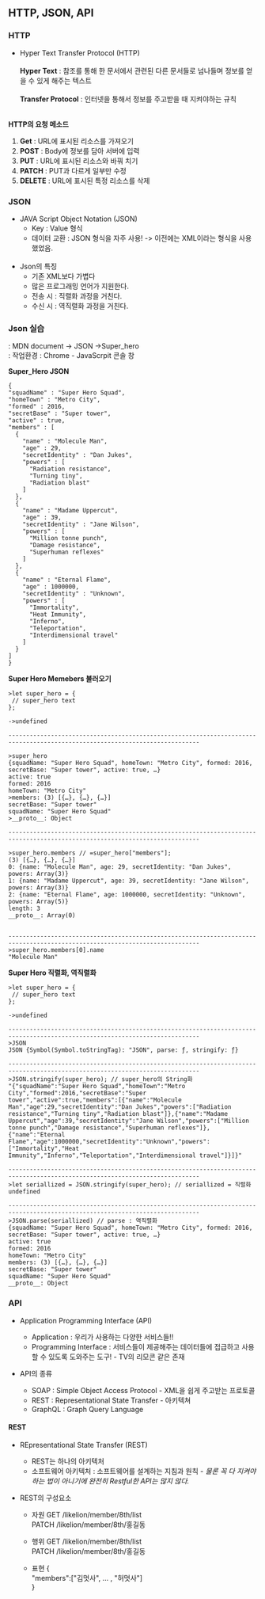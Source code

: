 ## HTTP, JSON, API

### HTTP

 * Hyper Text Transfer Protocol (HTTP)</br></br>
  **Hyper Text**        :  참조를 통해 한 문서에서 관련된 다른 문서들로 넘나들며 정보를 얻을 수 있게 해주는 텍스트 </br></br>
  **Transfer Protocol** :  인터넷을 통해서 정보를 주고받을 때 지켜야하는 규칙 </br></br>

**HTTP의 요청 메소드**</br>
  1. **Get** : URL에 표시된 리소스를 가져오기 </br>
  2. **POST** : Body에 정보를 담아 서버에 입력 </br>
  3. **PUT** : URL에 표시된 리소스와 바꿔 치기 </br>
  4. **PATCH** : PUT과 다르게 일부만 수정 </br>
  5. **DELETE** : URL에 표시된 특정 리소스를 삭제 </br>
  
  ### JSON
  
  * JAVA Script Object Notation (JSON)
    * Key : Value 형식
    * 데이터 교환 : JSON 형식을 자주 사용! -> 이전에는 XML이라는 형식을 사용했었음.</br></br>
  * Json의 특징
    * 기존 XML보다 가볍다
    * 많은 프로그래밍 언어가 지원한다.
    * 전송 시 : 직렬화 과정을 거친다.
    * 수신 시 : 역직렬화 과정을 거친다.
    
  ### Json 실습 
: MDN document -> JSON ->Super_hero </br>
:  작업환경 : Chrome - JavaScrpit 콘솔 창
</br>

  **Super_Hero JSON** 
  ```
  {
  "squadName" : "Super Hero Squad",
  "homeTown" : "Metro City",
  "formed" : 2016,
  "secretBase" : "Super tower",
  "active" : true,
  "members" : [
    {
      "name" : "Molecule Man",
      "age" : 29,
      "secretIdentity" : "Dan Jukes",
      "powers" : [
        "Radiation resistance",
        "Turning tiny",
        "Radiation blast"
      ]
    },
    {
      "name" : "Madame Uppercut",
      "age" : 39,
      "secretIdentity" : "Jane Wilson",
      "powers" : [
        "Million tonne punch",
        "Damage resistance",
        "Superhuman reflexes"
      ]
    },
    {
      "name" : "Eternal Flame",
      "age" : 1000000,
      "secretIdentity" : "Unknown",
      "powers" : [
        "Immortality",
        "Heat Immunity",
        "Inferno",
        "Teleportation",
        "Interdimensional travel"
      ]
    }
  ]
}
```

**Super Hero Memebers 불러오기**
</br>
```
>let super_hero = {
 // super_hero text
};

->undefined

----------------------------------------------------------------------------------------------------------------------------

>super_hero
{squadName: "Super Hero Squad", homeTown: "Metro City", formed: 2016, secretBase: "Super tower", active: true, …}
active: true
formed: 2016
homeTown: "Metro City"
>members: (3) [{…}, {…}, {…}]
secretBase: "Super tower"
squadName: "Super Hero Squad"
>__proto__: Object

----------------------------------------------------------------------------------------------------------------------------

>super_hero.members // =super_hero["members"];
(3) [{…}, {…}, {…}]
0: {name: "Molecule Man", age: 29, secretIdentity: "Dan Jukes", powers: Array(3)}
1: {name: "Madame Uppercut", age: 39, secretIdentity: "Jane Wilson", powers: Array(3)}
2: {name: "Eternal Flame", age: 1000000, secretIdentity: "Unknown", powers: Array(5)}
length: 3
__proto__: Array(0)


----------------------------------------------------------------------------------------------------------------------------
>super_hero.members[0].name
"Molecule Man"
```

**Super Hero 직렬화, 역직렬화**

```
>let super_hero = {
 // super_hero text
};

->undefined

----------------------------------------------------------------------------------------------------------------------------
>JSON
JSON {Symbol(Symbol.toStringTag): "JSON", parse: ƒ, stringify: ƒ}

----------------------------------------------------------------------------------------------------------------------------
>JSON.stringify(super_hero); // super_hero의 String화
"{"squadName":"Super Hero Squad","homeTown":"Metro City","formed":2016,"secretBase":"Super tower","active":true,"members":[{"name":"Molecule Man","age":29,"secretIdentity":"Dan Jukes","powers":["Radiation resistance","Turning tiny","Radiation blast"]},{"name":"Madame Uppercut","age":39,"secretIdentity":"Jane Wilson","powers":["Million tonne punch","Damage resistance","Superhuman reflexes"]},{"name":"Eternal Flame","age":1000000,"secretIdentity":"Unknown","powers":["Immortality","Heat Immunity","Inferno","Teleportation","Interdimensional travel"]}]}"

----------------------------------------------------------------------------------------------------------------------------
>let seriallized = JSON.stringify(super_hero); // seriallized = 직렬화
undefined

----------------------------------------------------------------------------------------------------------------------------
>JSON.parse(seriallized) // parse : 역직렬화
{squadName: "Super Hero Squad", homeTown: "Metro City", formed: 2016, secretBase: "Super tower", active: true, …}
active: true
formed: 2016
homeTown: "Metro City"
members: (3) [{…}, {…}, {…}]
secretBase: "Super tower"
squadName: "Super Hero Squad"
__proto__: Object
```

### API

 * Application Programming Interface (API)
   * Application : 우리가 사용하는 다양한 서비스들!!
   * Programming Interface : 서비스들이 제공해주는 데이터들에 접급하고 사용할 수 있도록 도와주는 도구! - TV의 리모콘 같은 존재
   
 * API의 종류
   * SOAP : Simple Object Access Protocol - XML을 쉽게 주고받는 프로토콜
   * REST : Representational State Transfer - 아키텍쳐
   * GraphQL : Graph Query Language
   
#### REST

 * REpresentational State Transfer (REST)
   * REST는 하나의 아키텍처
    * 소프트웨어 아키텍처 : 소프트웨어를 설계하는 지침과 원칙 - *물론 꼭 다 지켜야 하는 법이 아니기에 완전히 Restful한 API는 많지 않다.*
   
 * REST의 구성요소
   * 자원 GET /likelion/member/8th/list</br>
        PATCH /likelion/member/8th/홍길동
        
   * 행위 GET /likelion/member/8th/list</br>
        PATCH /likelion/member/8th/홍길동
        
   * 표현 {</br>
          "members":["김멋사", ... , "허멋사"]</br>
        }
 
